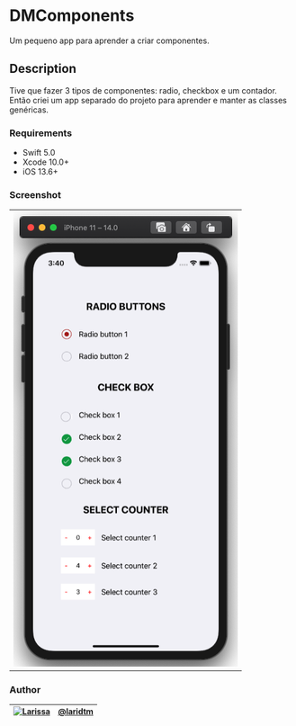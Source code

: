 # DMComponents

Um pequeno app para aprender a criar componentes. 

## Description

Tive que fazer 3 tipos de componentes: radio, checkbox e um contador. Então criei um app separado do projeto para aprender e manter as classes genéricas.

### Requirements

* Swift 5.0
* Xcode 10.0+
* iOS 13.6+

### Screenshot

<table style="width:100%">
  <tr>
    <td><img src="docs/DMComponents.png" alt="DMComponents" width=399 height=810/></td>
  </tr>
</table>

### Author

| [![Larissa](https://avatars.githubusercontent.com/u/55598696?v=4&s=80)](https://github.com/laridtm/) | [@laridtm](https://github.com/laridtm/) |
| ------ | ------ |

